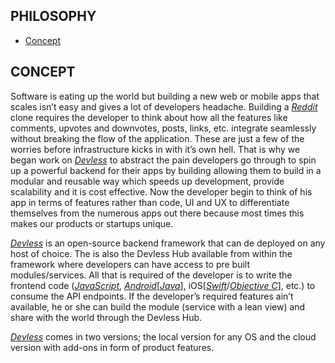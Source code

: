 ## PHILOSOPHY

- [Concept](#concept)


<a name="concept"></a>
## CONCEPT

Software is eating up the world but building a new web or mobile apps that scales isn’t easy and gives a lot of developers headache. Building a [*Reddit*](https://reddit.com) clone requires the developer to think about how all the features like comments, upvotes and downvotes, posts, links, etc. integrate seamlessly without breaking the flow of the application. These are just a few of the worries before infrastructure kicks in with it’s own hell. That is why we began work on [*Devless*](https://devless.io) to abstract the pain developers go through to spin up a powerful backend for their apps by building allowing them to build in  a modular and reusable way  which speeds up development, provide scalability and it is cost effective. Now the developer begin to think of his app in terms of features rather than code, UI and UX to differentiate themselves from the numerous apps out there because most times this makes our products or startups unique.

[*Devless*](https://devless.io) is an open-source backend framework that can de deployed on any host of choice. The is also the Devless Hub available from within the framework where developers can have access to pre built modules/services. All that is required of the developer is to write the frontend code ([*JavaScript*](https://www.javascript.com/), [*Android*](https://developer.android.com)\[[*Java*](https://java.com/en/download/)\], iOS\[[*Swift*](https://swift.org/)/[*Objective C*](https://developer.apple.com/library/mac/documentation/Cocoa/Conceptual/ProgrammingWithObjectiveC/Introduction/Introduction.html)\], etc.) to consume the API endpoints. If the developer’s required features ain’t available, he or she can build the module (service with a lean view) and share with the world through the Devless Hub.

[*Devless*](https://devless.io) comes in two versions; the local version for any OS and the cloud version with add-ons in form of product features.
